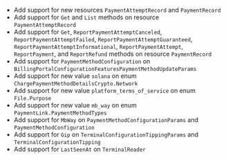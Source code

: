 * Add support for new resources `PaymentAttemptRecord` and `PaymentRecord`
* Add support for `Get` and `List` methods on resource `PaymentAttemptRecord`
* Add support for `Get`, `ReportPaymentAttemptCanceled`, `ReportPaymentAttemptFailed`, `ReportPaymentAttemptGuaranteed`, `ReportPaymentAttemptInformational`, `ReportPaymentAttempt`, `ReportPayment`, and `ReportRefund` methods on resource `PaymentRecord`
* Add support for `PaymentMethodConfiguration` on `BillingPortalConfigurationFeaturesPaymentMethodUpdateParams`
* Add support for new value `solana` on enum `ChargePaymentMethodDetailsCrypto.Network`
* Add support for new value `platform_terms_of_service` on enum `File.Purpose`
* Add support for new value `mb_way` on enum `PaymentLink.PaymentMethodTypes`
* Add support for `MbWay` on `PaymentMethodConfigurationParams` and `PaymentMethodConfiguration`
* Add support for `Gip` on `TerminalConfigurationTippingParams` and `TerminalConfigurationTipping`
* Add support for `LastSeenAt` on `TerminalReader`